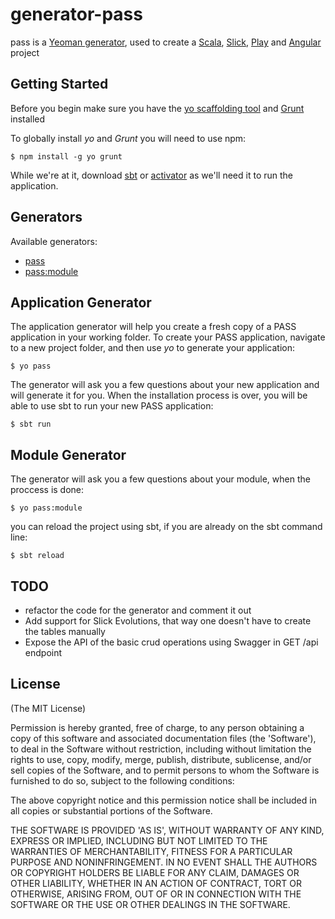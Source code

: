 # generator-pass

pass is a [Yeoman generator](http://yeoman.io/), used to create a [Scala](http://www.scala-lang.org/), [Slick](http://slick.lightbend.com/), [Play](https://www.playframework.com/) and [Angular](https://angularjs.org/) project

## Getting Started

Before you begin make sure you have the [yo scaffolding tool](http://yeoman.io/learning/index.html) and [Grunt](http://gruntjs.com/) installed

To globally install *yo* and *Grunt* you will need to use npm:

```
$ npm install -g yo grunt
```

While we're at it, download [sbt](http://www.scala-sbt.org/) or [activator](https://www.lightbend.com/activator/download) as we'll need it to run the application.

## Generators

Available generators:

* [pass](#application-generator)
* [pass:module](#module-generator)

## Application Generator

The application generator will help you create a fresh copy of a PASS application in your working folder. To create your PASS application, navigate to a new project folder, and then use *yo* to generate your application:

```
$ yo pass
```

The generator will ask you a few questions about your new application and will generate it for you. When the installation process is over, you will be able to use sbt to run your new PASS application:

```
$ sbt run
```

## Module Generator

The generator will ask you a few questions about your module, when the proccess is done:

```
$ yo pass:module
```

you can reload the project using sbt, if you are already on the sbt command line:

```
$ sbt reload
```

## TODO

* refactor the code for the generator and comment it out
* Add support for Slick Evolutions, that way one doesn't have to create the tables manually
* Expose the API of the basic crud operations using Swagger in GET /api endpoint


## License

(The MIT License)

Permission is hereby granted, free of charge, to any person obtaining
a copy of this software and associated documentation files (the
'Software'), to deal in the Software without restriction, including
without limitation the rights to use, copy, modify, merge, publish,
distribute, sublicense, and/or sell copies of the Software, and to
permit persons to whom the Software is furnished to do so, subject to
the following conditions:

The above copyright notice and this permission notice shall be
included in all copies or substantial portions of the Software.

THE SOFTWARE IS PROVIDED 'AS IS', WITHOUT WARRANTY OF ANY KIND,
EXPRESS OR IMPLIED, INCLUDING BUT NOT LIMITED TO THE WARRANTIES OF
MERCHANTABILITY, FITNESS FOR A PARTICULAR PURPOSE AND NONINFRINGEMENT.
IN NO EVENT SHALL THE AUTHORS OR COPYRIGHT HOLDERS BE LIABLE FOR ANY
CLAIM, DAMAGES OR OTHER LIABILITY, WHETHER IN AN ACTION OF CONTRACT,
TORT OR OTHERWISE, ARISING FROM, OUT OF OR IN CONNECTION WITH THE
SOFTWARE OR THE USE OR OTHER DEALINGS IN THE SOFTWARE.
